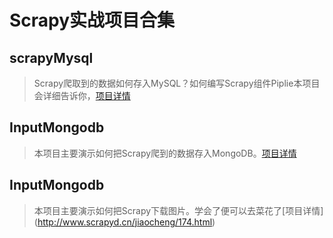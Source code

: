 ﻿# Scrapy实战项目合集

## scrapyMysql

> Scrapy爬取到的数据如何存入MySQL？如何编写Scrapy组件Piplie本项目会详细告诉你，[项目详情](http://www.scrapyd.cn/jiaocheng/170.html)

## InputMongodb

> 本项目主要演示如何把Scrapy爬到的数据存入MongoDB。[项目详情](http://www.scrapyd.cn/jiaocheng/171.html)

## InputMongodb

> 本项目主要演示如何把Scrapy下载图片。学会了便可以去菜花了[项目详情]
(http://www.scrapyd.cn/jiaocheng/174.html)